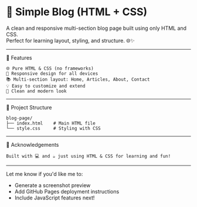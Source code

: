# 📝 Simple Blog (HTML + CSS)

A clean and responsive multi-section blog page built using only HTML and CSS.  
Perfect for learning layout, styling, and structure. 🌐✨

---

🚀 Features

    🌐 Pure HTML & CSS (no frameworks)
    📱 Responsive design for all devices
    📚 Multi-section layout: Home, Articles, About, Contact
    💡 Easy to customize and extend
    🎨 Clean and modern look

---

📂 Project Structure

    blog-page/
    ├── index.html    # Main HTML file
    └── style.css     # Styling with CSS

---

🙌 Acknowledgements

    Built with 💻 and ☕ just using HTML & CSS for learning and fun!

---

Let me know if you'd like me to:
- Generate a screenshot preview
- Add GitHub Pages deployment instructions
- Include JavaScript features next!

